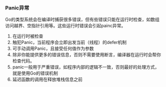 ### Panic异常
Go的类型系统会在编译时捕获很多错误，但有些错误只能在运行时检查，如数组访问越界、空指针引用等。这些运行时错误会引起painc异常。

1. 在运行时被检查
2. 触犯Panic，当前程序会立即出发当前（线程）的defer机制
3. 可手动调用Panic，且接受任何值作为参数
4. 除非你能提供更多的错误信息，否则不需要使用断言，编译器在运行时会帮你检查代码。
5. panic一般用于严重错误，如程序内部的逻辑不一致，否则最好的处理方式，就是使用Go的错误机制
6. 延迟函数的调用在释放堆栈信息之前